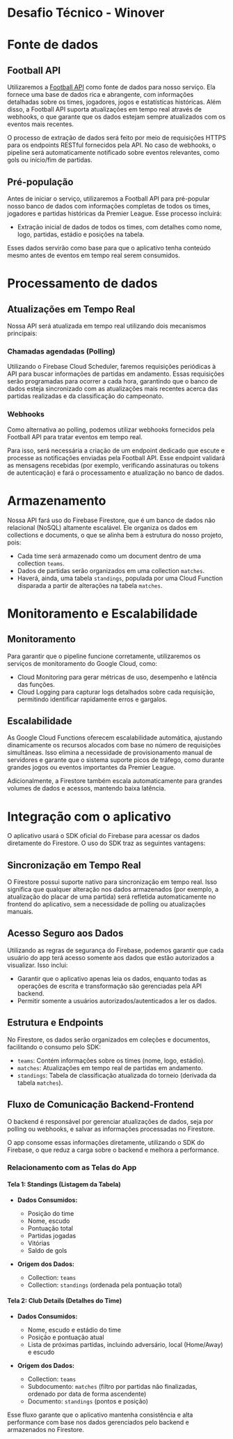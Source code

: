 # Desafio Técnico - Winover

# Fonte de dados

## Football API

Utilizaremos a [Football API](https://footballapi.com/) como fonte de dados para nosso serviço. Ela fornece uma base de dados rica e abrangente, com informações detalhadas sobre os times, jogadores, jogos e estatísticas históricas. Além disso, a Football API suporta atualizações em tempo real através de webhooks, o que garante que os dados estejam sempre atualizados com os eventos mais recentes.

O processo de extração de dados será feito por meio de requisições HTTPS para os endpoints RESTful fornecidos pela API. No caso de webhooks, o pipeline será automaticamente notificado sobre eventos relevantes, como gols ou início/fim de partidas.

## Pré-população
Antes de iniciar o serviço, utilizaremos a Football API para pré-popular nosso banco de dados com informações completas de todos os times, jogadores e partidas históricas da Premier League. Esse processo incluirá:

- Extração inicial de dados de todos os times, com detalhes como nome, logo, partidas, estádio e posições na tabela.

Esses dados servirão como base para que o aplicativo tenha conteúdo mesmo antes de eventos em tempo real serem consumidos.

# Processamento de dados

## Atualizações em Tempo Real
Nossa API será atualizada em tempo real utilizando dois mecanismos principais:

### Chamadas agendadas (Polling)
Utilizando o Firebase Cloud Scheduler, faremos requisições periódicas à API para buscar informações de partidas em andamento. Essas requisições serão programadas para ocorrer a cada hora, garantindo que o banco de dados esteja sincronizado com as atualizações mais recentes acerca das partidas realizadas e da classificação do campeonato.

### Webhooks
Como alternativa ao polling, podemos utilizar webhooks fornecidos pela Football API para tratar eventos em tempo real.

Para isso, será necessária a criação de um endpoint dedicado que escute e processe as notificações enviadas pela Football API. Esse endpoint validará as mensagens recebidas (por exemplo, verificando assinaturas ou tokens de autenticação) e fará o processamento e atualização no banco de dados.

# Armazenamento

Nossa API fará uso do Firebase Firestore, que é um banco de dados não relacional (NoSQL) altamente escalável. Ele organiza os dados em collections e documents, o que se alinha bem à estrutura do nosso projeto, pois:

- Cada time será armazenado como um document dentro de uma collection `teams`.
- Dados de partidas serão organizados em uma collection `matches`.
- Haverá, ainda, uma tabela `standings`, populada por uma Cloud Function disparada a partir de alterações na tabela `matches`.

# Monitoramento e Escalabilidade

## Monitoramento

Para garantir que o pipeline funcione corretamente, utilizaremos os serviços de monitoramento do Google Cloud, como:

- Cloud Monitoring para gerar métricas de uso, desempenho e latência das funções.
- Cloud Logging para capturar logs detalhados sobre cada requisição, permitindo identificar rapidamente erros e gargalos.

## Escalabilidade

As Google Cloud Functions oferecem escalabilidade automática, ajustando dinamicamente os recursos alocados com base no número de requisições simultâneas. Isso elimina a necessidade de provisionamento manual de servidores e garante que o sistema suporte picos de tráfego, como durante grandes jogos ou eventos importantes da Premier League.

Adicionalmente, a Firestore também escala automaticamente para grandes volumes de dados e acessos, mantendo baixa latência.

# Integração com o aplicativo

O aplicativo usará o SDK oficial do Firebase para acessar os dados diretamente do Firestore. O uso do SDK traz as seguintes vantagens:

## Sincronização em Tempo Real
O Firestore possui suporte nativo para sincronização em tempo real. Isso significa que qualquer alteração nos dados armazenados (por exemplo, a atualização do placar de uma partida) será refletida automaticamente no frontend do aplicativo, sem a necessidade de polling ou atualizações manuais.

## Acesso Seguro aos Dados

Utilizando as regras de segurança do Firebase, podemos garantir que cada usuário do app terá acesso somente aos dados que estão autorizados a visualizar. Isso inclui:

- Garantir que o aplicativo apenas leia os dados, enquanto todas as operações de escrita e transformação são gerenciadas pela API backend.
- Permitir somente a usuários autorizados/autenticados a ler os dados.

## Estrutura e Endpoints

No Firestore, os dados serão organizados em coleções e documentos, facilitando o consumo pelo SDK:

- `teams`: Contém informações sobre os times (nome, logo, estádio).
- `matches`: Atualizações em tempo real de partidas em andamento.
- `standings`: Tabela de classificação atualizada do torneio (derivada da tabela `matches`).

## Fluxo de Comunicação Backend-Frontend

O backend é responsável por gerenciar atualizações de dados, seja por polling ou webhooks, e salvar as informações processadas no Firestore.

O app consome essas informações diretamente, utilizando o SDK do Firebase, o que reduz a carga sobre o backend e melhora a performance.

### Relacionamento com as Telas do App

#### Tela 1: Standings (Listagem da Tabela)
- **Dados Consumidos:**
  - Posição do time
  - Nome, escudo
  - Pontuação total
  - Partidas jogadas
  - Vitórias
  - Saldo de gols

- **Origem dos Dados:**
  - Collection: `teams`
  - Collection: `standings` (ordenada pela pontuação total)

#### Tela 2: Club Details (Detalhes do Time)
- **Dados Consumidos:**
  - Nome, escudo e estádio do time
  - Posição e pontuação atual
  - Lista de próximas partidas, incluindo adversário, local (Home/Away) e escudo

- **Origem dos Dados:**
  - Collection: `teams`
  - Subdocumento: `matches` (filtro por partidas não finalizadas, ordenado por data de forma ascendente)
  - Documento: `standings` (pontos e posição)

Esse fluxo garante que o aplicativo mantenha consistência e alta performance com base nos dados gerenciados pelo backend e armazenados no Firestore.
